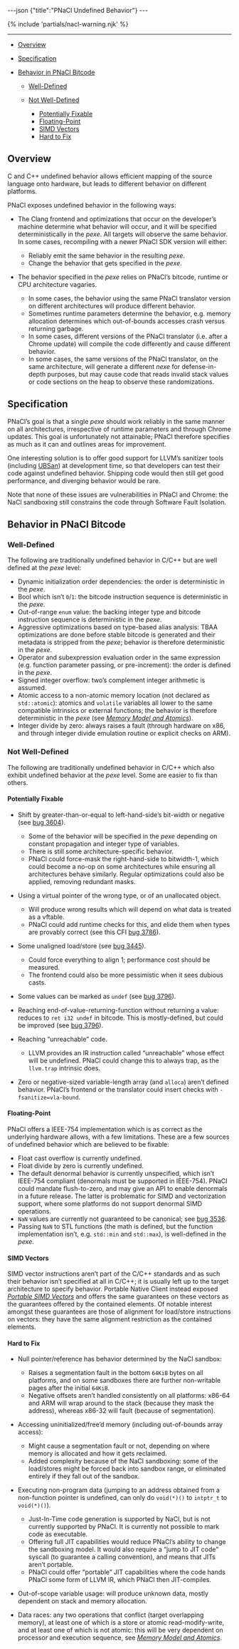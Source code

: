 ---json {"title":"PNaCl Undefined Behavior"} ---

{% include 'partials/nacl-warning.njk' %}

------------------------------------------------------------------------

-   <a href="#overview" id="id2" class="reference internal">Overview</a>
-   <a href="#specification" id="id3" class="reference internal">Specification</a>
-   <a href="#behavior-in-pnacl-bitcode" id="id4" class="reference internal">Behavior in PNaCl Bitcode</a>

    -   <a href="#well-defined" id="id5" class="reference internal">Well-Defined</a>
    -   <a href="#not-well-defined" id="id6" class="reference internal">Not Well-Defined</a>

        -   <a href="#potentially-fixable" id="id7" class="reference internal">Potentially Fixable</a>
        -   <a href="#floating-point" id="id8" class="reference internal">Floating-Point</a>
        -   <a href="#simd-vectors" id="id9" class="reference internal">SIMD Vectors</a>
        -   <a href="#hard-to-fix" id="id10" class="reference internal">Hard to Fix</a>

<span id="undefined-behavior"></span>Overview
---------------------------------------------

C and C++ undefined behavior allows efficient mapping of the source language onto hardware, but leads to different behavior on different platforms.

PNaCl exposes undefined behavior in the following ways:

-   The Clang frontend and optimizations that occur on the developer’s machine determine what behavior will occur, and it will be specified deterministically in the *pexe*. All targets will observe the same behavior. In some cases, recompiling with a newer PNaCl SDK version will either:

    -   Reliably emit the same behavior in the resulting *pexe*.
    -   Change the behavior that gets specified in the *pexe*.

-   The behavior specified in the *pexe* relies on PNaCl’s bitcode, runtime or CPU architecture vagaries.

    -   In some cases, the behavior using the same PNaCl translator version on different architectures will produce different behavior.
    -   Sometimes runtime parameters determine the behavior, e.g. memory allocation determines which out-of-bounds accesses crash versus returning garbage.
    -   In some cases, different versions of the PNaCl translator (i.e. after a Chrome update) will compile the code differently and cause different behavior.
    -   In some cases, the same versions of the PNaCl translator, on the same architecture, will generate a different *nexe* for defense-in-depth purposes, but may cause code that reads invalid stack values or code sections on the heap to observe these randomizations.

Specification
-------------

PNaCl’s goal is that a single *pexe* should work reliably in the same manner on all architectures, irrespective of runtime parameters and through Chrome updates. This goal is unfortunately not attainable; PNaCl therefore specifies as much as it can and outlines areas for improvement.

One interesting solution is to offer good support for LLVM’s sanitizer tools (including <a href="http://clang.llvm.org/docs/UsersManual.html#controlling-code-generation" class="reference external">UBSan</a>) at development time, so that developers can test their code against undefined behavior. Shipping code would then still get good performance, and diverging behavior would be rare.

Note that none of these issues are vulnerabilities in PNaCl and Chrome: the NaCl sandboxing still constrains the code through Software Fault Isolation.

Behavior in PNaCl Bitcode
-------------------------

### Well-Defined

The following are traditionally undefined behavior in C/C++ but are well defined at the *pexe* level:

-   Dynamic initialization order dependencies: the order is deterministic in the *pexe*.
-   Bool which isn’t `0`/`1`: the bitcode instruction sequence is deterministic in the *pexe*.
-   Out-of-range `enum` value: the backing integer type and bitcode instruction sequence is deterministic in the *pexe*.
-   Aggressive optimizations based on type-based alias analysis: TBAA optimizations are done before stable bitcode is generated and their metadata is stripped from the *pexe*; behavior is therefore deterministic in the *pexe*.
-   Operator and subexpression evaluation order in the same expression (e.g. function parameter passing, or pre-increment): the order is defined in the *pexe*.
-   Signed integer overflow: two’s complement integer arithmetic is assumed.
-   Atomic access to a non-atomic memory location (not declared as `std::atomic`): atomics and `volatile` variables all lower to the same compatible intrinsics or external functions; the behavior is therefore deterministic in the *pexe* (see <a href="/docs/native-client/reference/pnacl-c-cpp-language-support#memory-model-and-atomics" class="reference internal"><em>Memory Model and Atomics</em></a>).
-   Integer divide by zero: always raises a fault (through hardware on x86, and through integer divide emulation routine or explicit checks on ARM).

### Not Well-Defined

The following are traditionally undefined behavior in C/C++ which also exhibit undefined behavior at the *pexe* level. Some are easier to fix than others.

#### Potentially Fixable

-   Shift by greater-than-or-equal to left-hand-side’s bit-width or negative (see <a href="https://code.google.com/p/nativeclient/issues/detail?id=3604" class="reference external">bug 3604</a>).

    -   Some of the behavior will be specified in the *pexe* depending on constant propagation and integer type of variables.
    -   There is still some architecture-specific behavior.
    -   PNaCl could force-mask the right-hand-side to bitwidth-1, which could become a no-op on some architectures while ensuring all architectures behave similarly. Regular optimizations could also be applied, removing redundant masks.

-   Using a virtual pointer of the wrong type, or of an unallocated object.

    -   Will produce wrong results which will depend on what data is treated as a vftable.
    -   PNaCl could add runtime checks for this, and elide them when types are provably correct (see this CFI <a href="https://code.google.com/p/nativeclient/issues/detail?id=3786" class="reference external">bug 3786</a>).

-   Some unaligned load/store (see <a href="https://code.google.com/p/nativeclient/issues/detail?id=3445" class="reference external">bug 3445</a>).

    -   Could force everything to align 1; performance cost should be measured.
    -   The frontend could also be more pessimistic when it sees dubious casts.

-   Some values can be marked as `undef` (see <a href="https://code.google.com/p/nativeclient/issues/detail?id=3796" class="reference external">bug 3796</a>).
-   Reaching end-of-value-returning-function without returning a value: reduces to `ret i32 undef` in bitcode. This is mostly-defined, but could be improved (see <a href="https://code.google.com/p/nativeclient/issues/detail?id=3796" class="reference external">bug 3796</a>).
-   Reaching “unreachable” code.

    -   LLVM provides an IR instruction called “unreachable” whose effect will be undefined. PNaCl could change this to always trap, as the `llvm.trap` intrinsic does.

-   Zero or negative-sized variable-length array (and `alloca`) aren’t defined behavior. PNaCl’s frontend or the translator could insert checks with `-fsanitize=vla-bound`.

#### <span id="undefined-behavior-fp"></span>Floating-Point

PNaCl offers a IEEE-754 implementation which is as correct as the underlying hardware allows, with a few limitations. These are a few sources of undefined behavior which are believed to be fixable:

-   Float cast overflow is currently undefined.
-   Float divide by zero is currently undefined.
-   The default denormal behavior is currently unspecified, which isn’t IEEE-754 compliant (denormals must be supported in IEEE-754). PNaCl could mandate flush-to-zero, and may give an API to enable denormals in a future release. The latter is problematic for SIMD and vectorization support, where some platforms do not support denormal SIMD operations.
-   `NaN` values are currently not guaranteed to be canonical; see <a href="https://code.google.com/p/nativeclient/issues/detail?id=3536" class="reference external">bug 3536</a>.
-   Passing `NaN` to STL functions (the math is defined, but the function implementation isn’t, e.g. `std::min` and `std::max`), is well-defined in the *pexe*.

#### SIMD Vectors

SIMD vector instructions aren’t part of the C/C++ standards and as such their behavior isn’t specified at all in C/C++; it is usually left up to the target architecture to specify behavior. Portable Native Client instead exposed <a href="/docs/native-client/reference/pnacl-c-cpp-language-support#portable-simd-vectors" class="reference internal"><em>Portable SIMD Vectors</em></a> and offers the same guarantees on these vectors as the guarantees offered by the contained elements. Of notable interest amongst these guarantees are those of alignment for load/store instructions on vectors: they have the same alignment restriction as the contained elements.

#### Hard to Fix

-   Null pointer/reference has behavior determined by the NaCl sandbox:

    -   Raises a segmentation fault in the bottom `64KiB` bytes on all platforms, and on some sandboxes there are further non-writable pages after the initial `64KiB`.
    -   Negative offsets aren’t handled consistently on all platforms: x86-64 and ARM will wrap around to the stack (because they mask the address), whereas x86-32 will fault (because of segmentation).

-   Accessing uninitialized/free’d memory (including out-of-bounds array access):

    -   Might cause a segmentation fault or not, depending on where memory is allocated and how it gets reclaimed.
    -   Added complexity because of the NaCl sandboxing: some of the load/stores might be forced back into sandbox range, or eliminated entirely if they fall out of the sandbox.

-   Executing non-program data (jumping to an address obtained from a non-function pointer is undefined, can only do `void(*)()` to `intptr_t` to `void(*)()`).

    -   Just-In-Time code generation is supported by NaCl, but is not currently supported by PNaCl. It is currently not possible to mark code as executable.
    -   Offering full JIT capabilities would reduce PNaCl’s ability to change the sandboxing model. It would also require a “jump to JIT code” syscall (to guarantee a calling convention), and means that JITs aren’t portable.
    -   PNaCl could offer “portable” JIT capabilities where the code hands PNaCl some form of LLVM IR, which PNaCl then JIT-compiles.

-   Out-of-scope variable usage: will produce unknown data, mostly dependent on stack and memory allocation.
-   Data races: any two operations that conflict (target overlapping memory), at least one of which is a store or atomic read-modify-write, and at least one of which is not atomic: this will be very dependent on processor and execution sequence, see <a href="/docs/native-client/reference/pnacl-c-cpp-language-support#memory-model-and-atomics" class="reference internal"><em>Memory Model and Atomics</em></a>.
